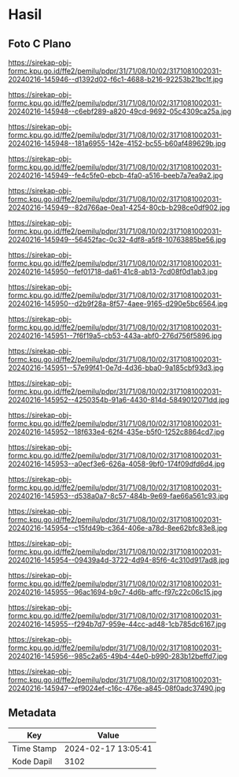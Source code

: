# Hasil

## Foto C Plano

https://sirekap-obj-formc.kpu.go.id/ffe2/pemilu/pdpr/31/71/08/10/02/3171081002031-20240216-145946--d1392d02-f6c1-4688-b216-92253b21bc1f.jpg

https://sirekap-obj-formc.kpu.go.id/ffe2/pemilu/pdpr/31/71/08/10/02/3171081002031-20240216-145948--c6ebf289-a820-49cd-9692-05c4309ca25a.jpg

https://sirekap-obj-formc.kpu.go.id/ffe2/pemilu/pdpr/31/71/08/10/02/3171081002031-20240216-145948--181a6955-142e-4152-bc55-b60af489629b.jpg

https://sirekap-obj-formc.kpu.go.id/ffe2/pemilu/pdpr/31/71/08/10/02/3171081002031-20240216-145949--fe4c5fe0-ebcb-4fa0-a516-beeb7a7ea9a2.jpg

https://sirekap-obj-formc.kpu.go.id/ffe2/pemilu/pdpr/31/71/08/10/02/3171081002031-20240216-145949--82d766ae-0ea1-4254-80cb-b298ce0df902.jpg

https://sirekap-obj-formc.kpu.go.id/ffe2/pemilu/pdpr/31/71/08/10/02/3171081002031-20240216-145949--56452fac-0c32-4df8-a5f8-10763885be56.jpg

https://sirekap-obj-formc.kpu.go.id/ffe2/pemilu/pdpr/31/71/08/10/02/3171081002031-20240216-145950--fef01718-da61-41c8-ab13-7cd08f0d1ab3.jpg

https://sirekap-obj-formc.kpu.go.id/ffe2/pemilu/pdpr/31/71/08/10/02/3171081002031-20240216-145950--d2b9f28a-8f57-4aee-9165-d290e5bc6564.jpg

https://sirekap-obj-formc.kpu.go.id/ffe2/pemilu/pdpr/31/71/08/10/02/3171081002031-20240216-145951--7f6f19a5-cb53-443a-abf0-276d756f5896.jpg

https://sirekap-obj-formc.kpu.go.id/ffe2/pemilu/pdpr/31/71/08/10/02/3171081002031-20240216-145951--57e99f41-0e7d-4d36-bba0-9a185cbf93d3.jpg

https://sirekap-obj-formc.kpu.go.id/ffe2/pemilu/pdpr/31/71/08/10/02/3171081002031-20240216-145952--4250354b-91a6-4430-814d-5849012071dd.jpg

https://sirekap-obj-formc.kpu.go.id/ffe2/pemilu/pdpr/31/71/08/10/02/3171081002031-20240216-145952--18f633e4-62f4-435e-b5f0-1252c8864cd7.jpg

https://sirekap-obj-formc.kpu.go.id/ffe2/pemilu/pdpr/31/71/08/10/02/3171081002031-20240216-145953--a0ecf3e6-626a-4058-9bf0-174f09dfd6d4.jpg

https://sirekap-obj-formc.kpu.go.id/ffe2/pemilu/pdpr/31/71/08/10/02/3171081002031-20240216-145953--d538a0a7-8c57-484b-9e69-fae66a561c93.jpg

https://sirekap-obj-formc.kpu.go.id/ffe2/pemilu/pdpr/31/71/08/10/02/3171081002031-20240216-145954--c15fd49b-c364-406e-a78d-8ee62bfc83e8.jpg

https://sirekap-obj-formc.kpu.go.id/ffe2/pemilu/pdpr/31/71/08/10/02/3171081002031-20240216-145954--09439a4d-3722-4d94-85f6-4c310d917ad8.jpg

https://sirekap-obj-formc.kpu.go.id/ffe2/pemilu/pdpr/31/71/08/10/02/3171081002031-20240216-145955--96ac1694-b9c7-4d6b-affc-f97c22c06c15.jpg

https://sirekap-obj-formc.kpu.go.id/ffe2/pemilu/pdpr/31/71/08/10/02/3171081002031-20240216-145955--f294b7d7-959e-44cc-ad48-1cb785dc6167.jpg

https://sirekap-obj-formc.kpu.go.id/ffe2/pemilu/pdpr/31/71/08/10/02/3171081002031-20240216-145956--985c2a65-49b4-44e0-b990-283b12beffd7.jpg

https://sirekap-obj-formc.kpu.go.id/ffe2/pemilu/pdpr/31/71/08/10/02/3171081002031-20240216-145947--ef9024ef-c16c-476e-a845-08f0adc37490.jpg


## Metadata

| Key        | Value               |
| ---------- | ------------------- |
| Time Stamp | 2024-02-17 13:05:41 |
| Kode Dapil | 3102                |



